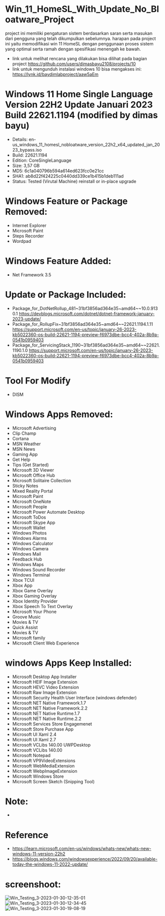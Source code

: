 # Win_11_HomeSL_With_Update_No_Bloatware_Project

project ini memiliki pengaturan sistem berdasarkan saran serta masukan dari pengguna yang telah dikumpulkan sebelumnya. harapan pada project ini yaitu memodifikasi win 11 HomeSL dengan penggunaan proses sistem yang optimal serta ramah dengan spesifikasi menengah ke bawah.

- link untuk melihat rencana yang dilakukan bisa dilihat pada bagian project https://github.com/users/dimasbayu2108/projects/10
- link untuk mengunduh instalasi windows 10 bisa mengakses ini: https://lynk.id/baydimlabproject/aaw5aEm

# Windows 11 Home Single Language Version 22H2 Update Januari 2023 Build 22621.1194 (modified by dimas bayu) 

- Details: en-us_windows_11_homesl_nobloatware_version_22h2_x64_updated_jan_2023_bypass.iso
- Build: 22621.1194
- Edition: CoreSingleLanguage
- Size: 3,57 GB
- MD5: 6c1a040796b594a614ed623fcc0e21cc
- SHA1: ab8d22f424225c0440dd339ce1b415b1deb111ad
- Status: Tested (Virutal Machine) reinstall or in-place upgrade

# Windows Feature or Package Removed:
- Internet Explorer
- Microsoft Paint
- Steps Recorder
- Wordpad

# Windows Feature Added:
- Net Framework 3.5

# Update or Package Included:
- Package_for_DotNetRollup_481~31bf3856ad364e35~amd64~~10.0.9130.1 https://devblogs.microsoft.com/dotnet/dotnet-framework-january-2023-update/
- Package_for_RollupFix~31bf3856ad364e35~amd64~~22621.1194.1.11 https://support.microsoft.com/en-us/topic/january-26-2023-kb5022360-os-build-22621-1194-preview-f6973dbe-bcc4-402a-8b9a-0541b0959403 
- Package_for_ServicingStack_1190~31bf3856ad364e35~amd64~~22621.1190.1.0 https://support.microsoft.com/en-us/topic/january-26-2023-kb5022360-os-build-22621-1194-preview-f6973dbe-bcc4-402a-8b9a-0541b0959403 

# Tool For Modify
- DISM

# Windows Apps Removed:
- Microsoft Advertising
- Clip Champ
- Cortana
- MSN Weather
- MSN News
- Gaming App
- Get Help
- Tips (Get Started)
- Microsoft 3D Viewer
- Microsoft Office Hub
- Microsoft Solitaire Collection
- Sticky Notes
- Mixed Reality Portal
- Microsoft Paint
- Microsoft OneNote
- Microsoft People
- Microsoft Power Automate Desktop
- Microsoft ToDos
- Microsoft Skype App
- Microsoft Wallet
- Windows Photos
- Windows Alarms
- Windows Calculator
- Windows Camera
- Windows Mail
- Feedback Hub
- Windows Maps
- Windows Sound Recorder
- Windows Terminal
- Xbox TCUI
- Xbox App
- Xbox Game Overlay
- Xbox Gaming Overlay
- Xbox Identity Provider
- Xbox Speech To Text Overlay
- Microsoft Your Phone
- Groove Music
- Movies & TV 
- Quick Assist
- Movies & TV
- Microsoft family
- Microsoft Client Web Experience

# windows Apps Keep Installed:
- Microsoft Desktop App Installer
- Microsoft HEIF Image Extension
- Microsoft HEVC Video Extension
- Microsoft Raw Image Extension
- Microsoft Security Health User Interface (windows defender)
- Microsoft NET Native Framework.1.7
- Microsoft NET Native Framework.2.2
- Microsoft NET Native Runtime.1.7
- Microsoft NET Native Runtime.2.2
- Microsoft Services Store Engagemenet
- Microsoft Store Purchase App
- Microsoft UI Xaml 2.4
- Microsoft UI Xaml 2.7
- Microsoft VCLibs 140.00 UWPDesktop
- Microsoft VCLibs 140.00
- Microsoft Notepad
- Microsoft VP9VideoExtensions
- Microsoft WebMediaExtension
- Microsoft WebpImageExtension
- Microsoft Windows Store
- Microsoft Screen Sketch (Snipping Tool)


# Note:
- 

# Reference
- https://learn.microsoft.com/en-us/windows/whats-new/whats-new-windows-11-version-22h2
- https://blogs.windows.com/windowsexperience/2022/09/20/available-today-the-windows-11-2022-update/

# screenshoot:
![Win_Testing_3-2023-01-30-12-35-01](https://user-images.githubusercontent.com/48012187/215409436-9965532f-48d3-47bb-b836-b057f08fb110.png)
![Win_Testing_3-2023-01-30-12-34-45](https://user-images.githubusercontent.com/48012187/215409439-dc8c2a02-fb1e-45f5-9488-88d6808d24db.png)
![Win_Testing_3-2023-01-30-19-08-19](https://user-images.githubusercontent.com/48012187/215473780-d462977b-bd28-4988-b475-434b055276d0.png)





